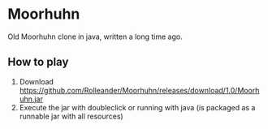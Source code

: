 # Moorhuhn
Old Moorhuhn clone in java, written a long time ago.

## How to play

1. Download https://github.com/Rolleander/Moorhuhn/releases/download/1.0/Moorhuhn.jar
1. Execute the jar with doubleclick or running with java (is packaged as a runnable jar with all resources) 
